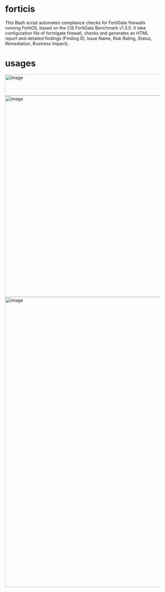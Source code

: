 # forticis
This Bash script automates compliance checks for FortiGate firewalls running FortiOS, based on the CIS FortiGate Benchmark v1.3.0. It take configuration file of forntigate firewall, checks and generates an HTML report and detailed findings (Finding ID, Issue Name, Risk Rating, Status, Remediation, Business Impact).

# usages

<img width="552" height="69" alt="image" src="https://github.com/user-attachments/assets/d582037c-80e7-4eba-887a-2dff91975e25" />

<img width="812" height="656" alt="image" src="https://github.com/user-attachments/assets/3f5ad8d1-4549-41d9-8544-7be0eb63f7d5" />

<img width="1882" height="945" alt="image" src="https://github.com/user-attachments/assets/161916bd-67e0-46dd-8eb2-e0a0efa52c17" />




